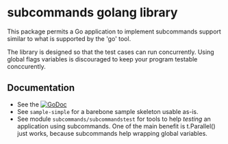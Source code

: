 subcommands golang library
==========================

This package permits a Go application to implement subcommands support
similar to what is supported by the 'go' tool.

The library is designed so that the test cases can run concurrently.
Using global flags variables is discouraged to keep your program testable
conccurently.


Documentation
-------------

  - See the [![GoDoc](https://godoc.org/github.com/maruel/subcommands?status.svg)](https://godoc.org/github.com/maruel/subcommands)
  - See `sample-simple` for a barebone sample skeleton usable as-is.
  - See module `subcommands/subcommandstest` for tools to help *testing* an
    application using subcommands. One of the main benefit is t.Parallel() just
    works, because subcommands help wrapping global variables.

